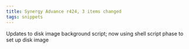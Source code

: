 ```yaml
---
title: Synergy Advance r424, 3 items changed
tags: snippets
---
```


Updates to disk image background script; now using shell script phase to set up disk image
